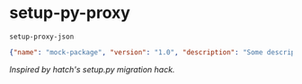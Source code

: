 # setup-py-proxy

```shell
setup-proxy-json
```
```json
{"name": "mock-package", "version": "1.0", "description": "Some description", "author": "Chris Pryer", "author_email": "cnpryer@gmail.com", "packages": []}
```

*Inspired by hatch's setup.py migration hack.*